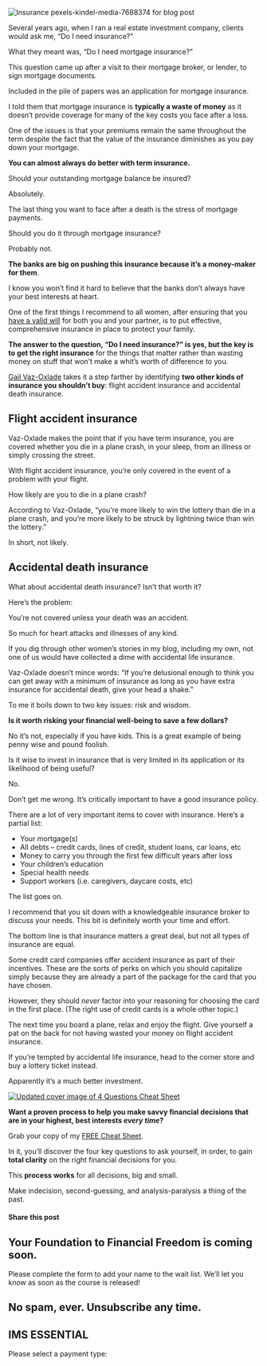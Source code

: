![Insurance pexels-kindel-media-7688374 for blog post](https://yourfinanciallaunchpad.com/wp-content/uploads/elementor/thumbs/Insurance-pexels-kindel-media-7688374-for-blog-post-qmfewv2lt2o1n4ixpyunj60rx3a04ketm008mwsmfc.png "Insurance pexels-kindel-media-7688374 for blog post")

Several years ago, when I ran a real estate investment company, clients would ask me, “Do I need insurance?”

What they meant was, “Do I need mortgage insurance?”

This question came up after a visit to their mortgage broker, or lender, to sign mortgage documents.

Included in the pile of papers was an application for mortgage insurance.

I told them that mortgage insurance is **typically a waste of money** as it doesn’t provide coverage for many of the key costs you face after a loss.

One of the issues is that your premiums remain the same throughout the term despite the fact that the value of the insurance diminishes as you pay down your mortgage.

**You can almost always do better with term insurance.**

Should your outstanding mortgage balance be insured?

Absolutely.

The last thing you want to face after a death is the stress of mortgage payments.

Should you do it through mortgage insurance?

Probably not.

**The banks are big on pushing this insurance because it’s a money-maker for them**.

I know you won’t find it hard to believe that the banks don’t always have your best interests at heart.

One of the first things I recommend to all women, after ensuring that you [have a valid will](https://yourfinanciallaunchpad.com/where-theres-a-will-theres-a-way/) for both you and your partner, is to put effective, comprehensive insurance in place to protect your family.

**The answer to the question, “Do I need insurance?” is yes, but the key is to get the right insurance** for the things that matter rather than wasting money on stuff that won’t make a whit’s worth of difference to you.

[Gail Vaz-Oxlade](http://gailvazoxlade.com/blog/archives/5188) takes it a step farther by identifying **two other kinds of insurance you shouldn’t buy**: flight accident insurance and accidental death insurance.

## Flight accident insurance

Vaz-Oxlade makes the point that if you have term insurance, you are covered whether you die in a plane crash, in your sleep, from an illness or simply crossing the street.

With flight accident insurance, you’re only covered in the event of a problem with your flight.

How likely are you to die in a plane crash?

According to Vaz-Oxlade, “you’re more likely to win the lottery than die in a plane crash, and you’re more likely to be struck by lightning twice than win the lottery.”

In short, not likely.

## Accidental death insurance

What about accidental death insurance? Isn’t that worth it?

Here’s the problem:

You’re not covered unless your death was an accident.

So much for heart attacks and illnesses of any kind.

If you dig through other women’s stories in my blog, including my own, not one of us would have collected a dime with accidental life insurance.

Vaz-Oxlade doesn’t mince words: “If you’re delusional enough to think you can get away with a minimum of insurance as long as you have extra insurance for accidental death, give your head a shake.”

To me it boils down to two key issues: risk and wisdom.

**Is it worth risking your financial well-being to save a few dollars?**

No it’s not, especially if you have kids. This is a great example of being penny wise and pound foolish.

Is it wise to invest in insurance that is very limited in its application or its likelihood of being useful?

No.

Don’t get me wrong. It’s critically important to have a good insurance policy.

There are a lot of very important items to cover with insurance. Here’s a partial list:

- Your mortgage(s)
- All debts – credit cards, lines of credit, student loans, car loans, etc
- Money to carry you through the first few difficult years after loss
- Your children’s education
- Special health needs
- Support workers (i.e. caregivers, daycare costs, etc)

The list goes on.

I recommend that you sit down with a knowledgeable insurance broker to discuss your needs. This bit is definitely worth your time and effort.

The bottom line is that insurance matters a great deal, but not all types of insurance are equal.

Some credit card companies offer accident insurance as part of their incentives. These are the sorts of perks on which you should capitalize simply because they are already a part of the package for the card that you have chosen.

However, they should *never* factor into your reasoning for choosing the card in the first place. (The right use of credit cards is a whole other topic.)

The next time you board a plane, relax and enjoy the flight. Give yourself a pat on the back for not having wasted your money on flight accident insurance.

If you’re tempted by accidental life insurance, head to the corner store and buy a lottery ticket instead.

Apparently it’s a much better investment.

[![Updated cover image of 4 Questions Cheat Sheet](https://yourfinanciallaunchpad.com/wp-content/uploads/elementor/thumbs/Updated-cover-image-of-4-Questions-Cheat-Sheet-qgupc89139ckwgok6odyyav1iu4e708y36jqgwfdhw.png "Updated cover image of 4 Questions Cheat Sheet")](attachments/4-questions-cheat-sheet.jpg)

**Want a proven process to help you make savvy financial decisions that are in your highest, best interests *every time*?**

Grab your copy of my [FREE Cheat Sheet](https://yourfinanciallaunchpad.com/4-questions-cheat-sheet/).

In it, you’ll discover the four key questions to ask yourself, in order, to gain **total clarity** on the right financial decisions for you.

This **process works** for all decisions, big and small.

Make indecision, second-guessing, and analysis-paralysis a thing of the past.

#### Share this post

## Your Foundation to Financial Freedom is coming soon.

Please complete the form to add your name to the wait list. We’ll let you know as soon as the course is released!

## No spam, ever. Unsubscribe any time.

## IMS ESSENTIAL

Please select a payment type: